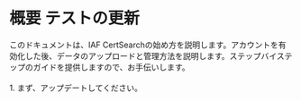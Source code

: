 # 概要 テストの更新

このドキュメントは、IAF CertSearchの始め方を説明します。アカウントを有効化した後、データのアップロードと管理方法を説明します。ステップバイステップのガイドを提供しますので、お手伝いします。\
\
1\. まず、アップデートしてください。